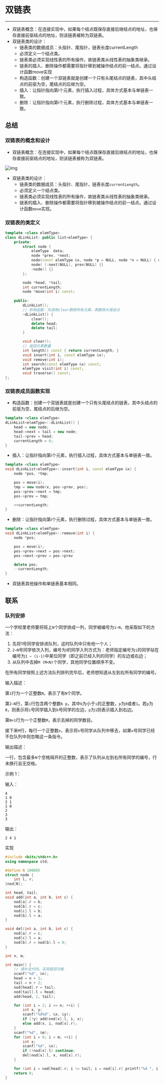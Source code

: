 # 双链表

---

- 双链表概念：在连接实现中，如果每个结点既保存直接后继结点的地址，也保存直接前驱结点的地址，则该链表被称为双链表。
- 双链表类的设计：
  - 链表类的数据成员：头指针、尾指针，链表长度currentLength
  - 必须定义一个结点类。
  - 链表类必须实现线性表的所有操作，故链表类从线性表的抽象类继承。
  - 链表的插入、删除操作都需要将指针移到被操作结点的前一结点。通过设计函数move实现
  - 构造函数：创建一个双链表就是创建一个只有头尾结点的链表，其中头结点的前驱为空，尾结点的后继为空。
  - 插入：让指针指向第i个元素，执行插入过程，具体方式基本与单链表一致。
  - 删除：让指针指向第i个元素，执行删除过程，具体方式基本与单链表一致。

## 总结

### 双链表的概念和设计

- 双链表概念：在连接实现中，如果每个结点既保存直接后继结点的地址，也保存直接前驱结点的地址，则该链表被称为双链表。

![img](https://staticcdn.boyuai.com/user-assets/396/cm6bSXVahLx9Mu3zHrd59V/%E5%9B%BE%E7%89%87%203.png!png)

- 双链表类的设计：
  - 链表类的数据成员：头指针、尾指针，链表长度`currentLength`。
  - 必须定义一个结点类。
  - 链表类必须实现线性表的所有操作，故链表类从线性表的抽象类继承。
  - 链表的插入、删除操作都需要将指针移到被操作结点的前一结点。通过设计函数`move`实现。



### 双链表的类定义

```c++
template <class elemType>
class dLinkList: public list<elemType> {
    private:
        struct node {                                         
            elemType  data;
            node *prev, *next; 
            node(const elemType &x, node *p = NULL, node *n = NULL) { data = x; next = n; prev = p; }
            node( ):next(NULL), prev(NULL) {}
            ~node() {}
        };

        node *head, *tail;                 
        int currentLength;  
        node *move(int i) const;
        
    public:
        dLinkList();
        // 析构函数：先调用clear删除所有元素，再删除头尾结点
        ~dLinkList() {
            clear(); 
            delete head; 
            delete tail;
        }

        void clear();
        // 返回元素数量
        int length() const { return currentLength; }
        void insert(int i, const elemType &x); 
        void remove(int i);  
        int search(const elemType &x) const;
        elemType visit(int i) const;
        void traverse() const;  
};
```



### 双链表成员函数实现

- 构造函数：创建一个双链表就是创建一个只有头尾结点的链表，其中头结点的前驱为空，尾结点的后继为空。

```c++
template <class elemType>
dLinkList<elemType>::dLinkList() { 
    head = new node;
    head->next = tail = new node;
    tail->prev = head;
    currentLength = 0;
}
```

- 插入：让指针指向第i个元素，执行插入过程，具体方式基本与单链表一致。

```c++
template <class elemType>
void dLinkList<elemType>::insert(int i, const elemType &x) {
    node *pos, *tmp;

    pos = move(i);                  
    tmp = new node(x, pos->prev, pos);
    pos->prev->next = tmp;        
    pos->prev = tmp;            

    ++currentLength;
}
```

- 删除：让指针指向第i个元素，执行删除过程，具体方式基本与单链表一致。

```c++
template <class elemType>
void dLinkList<elemType>::remove(int i) {
    node *pos;

    pos = move(i);                       
    pos->prev->next = pos->next;           
    pos->next->prev = pos->prev

    delete pos;
    --currentLength;
}
```

- 双链表其他操作和单链表基本相同。



## 联系

### 队列安排

一个学校里老师要将班上`N`个同学排成一列，同学被编号为`1∼N`，他采取如下的方法：

1. 先将1号同学安排进队列，这时队列中只有他一个人；
2. `2−N`号同学依次入列，编号为i的同学入列方式为：老师指定编号为`i`的同学站在编号为`1 ~ (i-1)`中某位同学（即之前已经入列的同学）的左边或右边；
3. 从队列中去掉`M (M<N)`个同学，其他同学位置顺序不变。

在所有同学按照上述方法队列排列完毕后，老师想知道从左到右所有同学的编号。

输入描述：

第`1`行为一个正整数`N`，表示了有`N`个同学。

第`2−N`行，第`i`行包含两个整数`k p`，其中`k`为小于`i`的正整数，`p`为`0`或者`1`。若`p`为`0`，则表示将`i`号同学插入到`k`号同学的左边，`p`为`1`则表示插入到右边。

第`N+1`行为一个正整数`M`，表示去掉的同学数目。

接下来`M`行，每行一个正整数`x`，表示将`x`号同学从队列中移去，如果`x`号同学已经不在队列中则忽略这一条指令。

输出描述：

一行，包含最多`N`个空格隔开的正整数，表示了队列从左到右所有同学的编号，行末换行且无空格。

示例 1：

输入：

```
4
1 0
2 1
1 0
2
3
3
```

输出：

```
2 4 1
```

实现

```cpp
#include <bits/stdc++.h>
using namespace std; 

#define N 100005 
struct node { 
    int l, r; 
}nod[N]; 

int head, tail; 
void add(int a, int b, int c) { 
    nod[a].r = b; 
    nod[b].r = c; 
    nod[c].l = b; 
    nod[b].l = a; 
} 

void del(int a, int b, int c) { 
    nod[a].r = c; 
    nod[c].l = a; 
    nod[b].r = nod[b].l = 0; 
} 

int n, m; 

int main() {
    // 请补全代码，实现题目功能
    scanf("%d", &n); 
    head = n + 1;  
    tail = n + 2; 
    nod[head].r = tail; 
    nod[tail].l = head; 
    add(head, 1, tail); 

    for (int i = 2; i <= n; ++i) { 
        int x, y; 
        scanf("%d%d", &x, &y); 
        if (!y) add(nod[x].l, i, x); 
        else add(x, i, nod[x].r); 
    } 
    scanf("%d", &m); 
    for (int i = 0; i < m; ++i) { 
        int x; 
        scanf("%d", &x); 
        if (!nod[x].l) continue; 
        del(nod[x].l, x, nod[x].r); 
    } 

    for (int i = nod[head].r; i != tail; i = nod[i].r) printf("%d ", i); 
    return 0;
}

```

